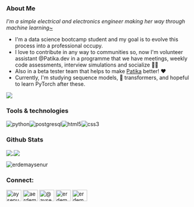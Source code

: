 ### About Me
*I'm a simple electrical and electronics engineer making her way through machine learning*[~](https://www.youtube.com/watch?v=rS-XWtERVwY)

- I'm a data science bootcamp student and my goal is to evolve this process into a professional occupy.
- I love to contribute in any way to communities so, now I'm volunteer assistant @Patika.dev in a programme that we have meetings, weekly code assessments, interview simulations and socialize 🙌🏻
- Also in a beta tester team that helps to make [Patika](https://patika.dev) better! ❤️
- Currently, I'm studying sequence models, 🤗 transformers, and hopeful to learn PyTorch after these.

![](https://media.giphy.com/media/VHMuWhPNHPrXgNvEkA/giphy-downsized.gif)



### Tools & technologies
<img src="https://raw.githubusercontent.com/erdemaysenur/erdemaysenur/master/icons/py.png" title="python" alt="python"/><img src="https://raw.githubusercontent.com/erdemaysenur/erdemaysenur/master/icons/psql.png" title="postgresql" alt="postgresql"/><img src="https://raw.githubusercontent.com/erdemaysenur/erdemaysenur/master/icons/html5.png" title="html5" alt="html5"/><img src="https://raw.githubusercontent.com/erdemaysenur/erdemaysenur/master/icons/css3.png" title="css3" alt="css3"/>



### Github Stats

<a href="https://github.com/erdemaysenur/erdemaysenur">
  <img align="center" src="https://github-readme-stats.vercel.app/api/top-langs/?username=erdemaysenur&,tex&title_color=ffffff&text_color=c9cacc&icon_color=2bbc8a&bg_color=1d1f21&langs_count=3" />
</a>
<a href="https://github.com/erdemaysenur/erdemaysenur">
  <img align="center" src="https://github-readme-stats.vercel.app/api?username=erdemaysenur&show_icons=true&line_height=27&count_private=true&title_color=ffffff&text_color=c9cacc&icon_color=2bbc8a&bg_color=1d1f21" />
</a>

<p><img src="https://github-readme-streak-stats.herokuapp.com/?user=erdemaysenur&" alt="erdemaysenur" /></p>



### Connect:
<p align="left">
<a href="https://linkedin.com/in/aysenurerdem" target="blank"><img align="center" src="https://raw.githubusercontent.com/rahuldkjain/github-profile-readme-generator/master/src/images/icons/Social/linked-in-alt.svg" alt="aysenurerdem" height="30" width="40" /></a>
<a href="https://kaggle.com/aerdem" target="blank"><img align="center" src="https://raw.githubusercontent.com/rahuldkjain/github-profile-readme-generator/master/src/images/icons/Social/kaggle.svg" alt="aerdem" height="30" width="40" /></a>
<a href="https://medium.com/@aysenurerdem" target="blank"><img align="center" src="https://raw.githubusercontent.com/rahuldkjain/github-profile-readme-generator/master/src/images/icons/Social/medium.svg" alt="@aysenurerdem" height="30" width="40" /></a>
<a href="https://twitter.com/erdemaysenu" target="blank"><img align="center" src="https://raw.githubusercontent.com/rahuldkjain/github-profile-readme-generator/master/src/images/icons/Social/twitter.svg" alt="erdemaysenu" height="30" width="40" /></a>
<a href="https://www.hackerrank.com/erdem_sy" target="blank"><img align="center" src="https://raw.githubusercontent.com/rahuldkjain/github-profile-readme-generator/master/src/images/icons/Social/hackerrank.svg" alt="erdem_sy" height="30" width="40" /></a>
</p>
